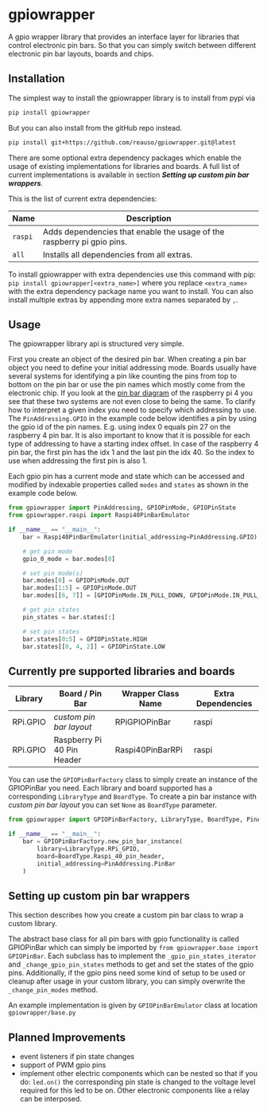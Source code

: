 # gpiowrapper

A gpio wrapper library that provides an interface layer for libraries that control 
electronic pin bars. 
So that you can simply switch between different electronic pin bar layouts, boards and chips.

## Installation

The simplest way to install the gpiowrapper library is to install from pypi via
```bash
pip install gpiowrapper
```
But you can also install from the gitHub repo instead.
```bash
pip install git+https://github.com/reauso/gpiowrapper.git@latest
```

There are some optional extra dependency packages which enable the usage of existing implementations for
libraries and boards. A full list of current implementations is available in section 
**_Setting up custom pin bar wrappers_**.

This is the list of current extra dependencies:

| Name      | Description                                                            |
|-----------|------------------------------------------------------------------------|
| `raspi`   | Adds dependencies that enable the usage of the raspberry pi gpio pins. |
| `all`     | Installs all dependencies from all extras.                             |

To install gpiowrapper with extra dependencies use this command with pip:
```pip install gpiowrapper[<extra_name>]```
where you replace `<extra_name>` with the extra dependency package name you want to install.
You can also install multiple extras by appending more extra names separated by `,`. 

## Usage

The gpiowrapper library api is structured very simple.

First you create an object of the desired pin bar.
When creating a pin bar object you need to define your initial addressing mode.
Boards usually have several systems for identifying a pin like counting the pins from top to
bottom on the pin bar or use the pin names which mostly come from the electronic chip.
If you look at the [pin bar diagram](https://www.raspberrypi.com/documentation/computers/raspberry-pi.html) 
of the raspberry pi 4 you see that these two systems are not
even close to being the same. To clarify how to interpret a given index you need to specify which
addressing to use. The `PinAddressing.GPIO` in the example code below identifies a pin by using the 
gpio id of the pin names. E.g. using index 0 equals pin 27 on the raspberry 4 pin bar.
It is also important to know that it is possible for each type of addressing to have a starting 
index offset. In case of the raspberry 4 pin bar, the first pin has the idx 1 and the last pin 
the idx 40. So the index to use when addressing the first pin is also 1. 

Each gpio pin has a current mode and state which can be accessed and modified by indexable 
properties called `modes` and `states` as shown in the example code below.

```python
from gpiowrapper import PinAddressing, GPIOPinMode, GPIOPinState
from gpiowrapper.raspi import Raspi40PinBarEmulator

if __name__ == "__main__":
    bar = Raspi40PinBarEmulator(initial_addressing=PinAddressing.GPIO)

    # get pin mode
    gpio_0_mode = bar.modes[0]

    # set pin mode(s)
    bar.modes[0] = GPIOPinMode.OUT
    bar.modes[1:5] = GPIOPinMode.OUT
    bar.modes[[6, 7]] = [GPIOPinMode.IN_PULL_DOWN, GPIOPinMode.IN_PULL_UP]

    # get pin states
    pin_states = bar.states[:]

    # set pin states
    bar.states[0:5] = GPIOPinState.HIGH
    bar.states[[0, 4, 2]] = GPIOPinState.LOW
```

## Currently pre supported libraries and boards

| Library  | Board / Pin Bar            | Wrapper Class Name | Extra Dependencies | 
|----------|----------------------------|--------------------|--------------------|
| RPi.GPIO | _custom pin bar layout_    | RPiGPIOPinBar      | raspi              |
| RPi.GPIO | Raspberry Pi 40 Pin Header | Raspi40PinBarRPi   | raspi              |

You can use the `GPIOPinBarFactory` class to simply create an instance of the GPIOPinBar you need.
Each library and board supported has a corresponding `LibraryType` and `BoardType`.
To create a pin bar instance with _custom pin bar layout_ you can set `None` as `BoardType` parameter.

```python
from gpiowrapper import GPIOPinBarFactory, LibraryType, BoardType, PinAddressing

if __name__ == "__main__":
    bar = GPIOPinBarFactory.new_pin_bar_instance(
        library=LibraryType.RPi_GPIO,
        board=BoardType.Raspi_40_pin_header,
        initial_addressing=PinAddressing.PinBar
    )
```

## Setting up custom pin bar wrappers

This section describes how you create a custom pin bar class to wrap a custom library.

The abstract base class for all pin bars with gpio functionality is called GPIOPinBar which
can simply be imported by `from gpiowrapper.base import GPIOPinBar`.
Each subclass has to implement the `_gpio_pin_states_iterator` and `_change_gpio_pin_states`
methods to get and set the states of the gpio pins. Additionally, if the gpio pins need some kind
of setup to be used or cleanup after usage in your custom library, you can simply overwrite the 
`_change_pin_modes` method.

An example implementation is given by `GPIOPinBarEmulator` class at location `gpiowrapper/base.py`

## Planned Improvements

- event listeners if pin state changes
- support of PWM gpio pins 
- implement other electric components which can be nested so that if you do: `led.on()` the corresponding pin 
  state is changed to the voltage level required for this led to be on. Other electronic components like a
  relay can be interposed.
